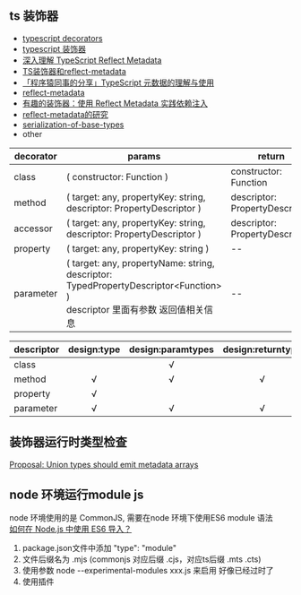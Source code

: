 
## ts 装饰器

- [typescript decorators](https://www.typescriptlang.org/docs/handbook/decorators.html)
- [typescript 装饰器](https://www.tslang.cn/docs/handbook/decorators.html)
- [深入理解 TypeScript Reflect Metadata](https://jkchao.github.io/typescript-book-chinese/tips/metadata.html#%E5%9F%BA%E7%A1%80)
- [TS装饰器和reflect-metadata](https://yqz0203.github.io/decorator-and-reflect-metadata-in-typescript/)
- [「程序猿同事的分享」TypeScript 元数据的理解与使用](https://zhuanlan.zhihu.com/p/166362122)
- [reflect-metadata](https://github.com/rbuckton/reflect-metadata)
- [有趣的装饰器：使用 Reflect Metadata 实践依赖注入](https://zhuanlan.zhihu.com/p/87511653)
- [reflect-metadata的研究](https://juejin.cn/post/6844904152812748807)
- [serialization-of-base-types](https://www.sobyte.net/post/2022-03/typescript-decorators-and-metadata-reflection-api/#serialization-of-base-types)
- other

| decorator | params | return |
| --------- | ------ | ------ |
| class     | \( constructor: Function \) | constructor: Function |
| method    | \( target: any, propertyKey: string, descriptor: PropertyDescriptor \) | descriptor: PropertyDescriptor |
| accessor  | \( target: any, propertyKey: string, descriptor: PropertyDescriptor \) | descriptor: PropertyDescriptor |
| property  | \( target: any, propertyKey: string \) | -- |
| parameter | \( target: any, propertyName: string, descriptor: TypedPropertyDescriptor&lt;Function&gt; \) <br> descriptor 里面有参数 返回值相关信息 | -- |


| descriptor | design:type | design:paramtypes | design:returntype |
| ---------- | :------------: | :----------------: | :-----------------: |
| class      |   | √ |   |
| method     | √ | √ | √ |
| property   | √ |   |   |
| parameter  | √ | √ | √ |


## 装饰器运行时类型检查
[Proposal: Union types should emit metadata arrays](https://github.com/microsoft/TypeScript/issues/9916)

## node 环境运行module js
node 环境使用的是 CommonJS, 需要在node 环境下使用ES6 module 语法  
[如何在 Node.js 中使用 ES6 导入？](https://www.geeksforgeeks.org/how-to-use-an-es6-import-in-node-js/)
1. package.json文件中添加 "type": "module"
2. 文件后缀名为 .mjs (commonjs 对应后缀 .cjs，对应ts后缀 .mts .cts)
3. 使用参数 node --experimental-modules xxx.js 来启用 好像已经过时了
4. 使用插件
